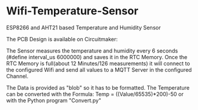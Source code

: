 # Wifi-Temperature-Sensor
ESP8266 and AHT21 based Temperature and Humidity Sensor

The PCB Design is available on Circuitmaker:

The Sensor measures the temperature and humidity every 6 seconds (#define interval_us 6000000) and saves it in the RTC Memory. 
Once the RTC Memory is full(about 12 Minutes/126 measurements) it will connect to the configured Wifi and send all values to a MQTT Server in the configured Channel.

The Data is provided as "blob" so it has to be formatted.
The Temperature can be converted with the Formula: Temp = ((Value/65535)*200)-50  or with the Python program "Convert.py"
